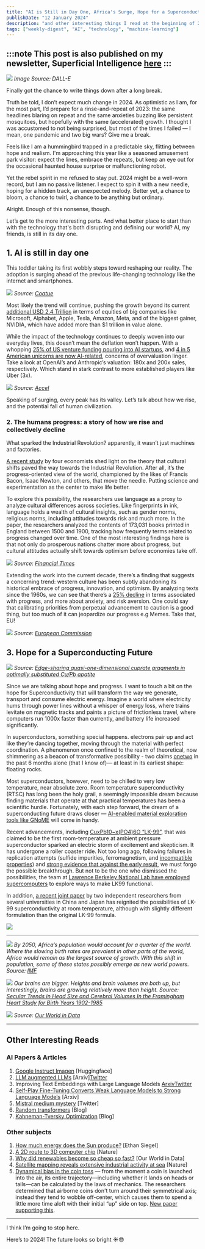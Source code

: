 ```yaml
---
title: "AI is Still in Day One, Africa's Surge, Hope for a Superconducting Future, Safest & Cleanest Energy, Humans' Culture of Progress #7"
publishDate: "12 January 2024"
description: "and other interesting things I read at the beginning of 2024."
tags: ["weekly-digest", "AI", "technology", "machine-learning"]
---
```


:::note
**This post is also published on my newsletter, Superficial Intelligence [here](https://open.substack.com/pub/superficiality/p/ai-is-still-in-day-one-africas-surge?r=7buma&utm_campaign=post&utm_medium=web)**
:::
---

![](/assets/2024/january/superficiality-7-1.webp)
_Image Source: DALL-E_

Finally got the chance to write things down after a long break.

Truth be told, I don’t expect much change in 2024. As optimistic as I am, for the most part, I’d prepare for a rinse-and-repeat of 2023: the same headlines blaring on repeat and the same anxieties buzzing like persistent mosquitoes, but hopefully with the same (accelerated) growth. I thought I was accustomed to not being surprised, but most of the times I failed — I mean, one pandemic and two big wars? Give me a break.

Feels like I am a hummingbird trapped in a predictable sky, flitting between hope and realism. I'm approaching this year like a seasoned amusement park visitor: expect the lines, embrace the repeats, but keep an eye out for the occasional haunted house surprise or malfunctioning robot.

Yet the rebel spirit in me refused to stay put. 2024 might be a well-worn record, but I am no passive listener. I expect to spin it with a new needle, hoping for a hidden track, an unexpected melody. Better yet, a chance to bloom, a chance to twirl, a chance to be anything but ordinary.

Alright. Enough of this nonsense, though.

Let’s get to the more interesting parts. And what better place to start than with the technology that's both disrupting and defining our world? AI, my friends, is still in its day one.

## 1. AI is still in day one

This toddler taking its first wobbly steps toward reshaping our reality. The adoption is surging ahead of the previous life-changing technology like the internet and smartphones.

![](/assets/2024/january/superficiality-7-2.webp)
_Source: [Coatue](https://www.coatue.com/blog/perspective/ai-the-coming-revolution-2023)_

Most likely the trend will continue, pushing the growth beyond its current [additional USD 2.4 Trillion](https://www.accel.com/euroscape) in terms of equities of big companies like Microsoft, Alphabet, Apple, Tesla, Amazon, Meta, and of the biggest gainer, NVIDIA, which have added more than $1 trillion in value alone.

While the impact of the technology continues to deeply woven into our everyday lives, this doesn’t mean the deflation won’t happen. With a whopping [25% of US venture funding pouring into AI startups](https://news.crunchbase.com/ai-robotics/us-startup-funding-doubled-openai-anthropic-2023/), and [4 in 5 American unicorns are now AI-related](https://www.cnbc.com/2023/10/17/amid-ai-buzz-big-us-tech-giants-add-2point5-trillion-in-market-cap.html#:~:text=The%20number%20of%20unicorn%20companies,States%2C%20it%20was%2080%25), concerns of overvaluation linger. Take a look at OpenAI’s and Anthropic’s valuation: 180x and 200x sales, respectively. Which stand in stark contrast to more established players like Uber (3x).

![](/assets/2024/january/superficiality-7-3.webp)
_Source: [Accel](https://www.accel.com/euroscape)_

Speaking of surging, every peak has its valley. Let’s talk about how we rise, and the potential fall of human civilization.

### 2. The humans progress: a story of how we rise and collectively decline

What sparked the Industrial Revolution? apparently, it wasn’t just machines and factories.

[A recent study](https://docs.iza.org/dp16674.pdf) by four economists shed light on the theory that cultural shifts paved the way towards the Industrial Revolution. After all, it’s the progress-oriented view of the world, championed by the likes of Francis Bacon, Isaac Newton, and others, that move the needle. Putting science and experimentation as the center to make life better.

To explore this possibility, the researchers use language as a proxy to analyze cultural differences across societies. Like fingerprints in ink, language holds a wealth of cultural insights, such as gender norms, religious norms, including attitudes towards risk and much more. In the paper, the researchers analyzed the contents of 173,031 books printed in England between 1500 and 1900, tracking how frequently terms related to progress changed over time. One of the most interesting findings here is that not only do prosperous nations chatter more about progress, but cultural attitudes actually shift towards optimism before economies take off.

![](/assets/2024/january/superficiality-7-4.webp)
_Source: [Financial Times](https://www.ft.com/content/e577411e-3bf2-4fb4-872a-8b7d5e9139d3)_

Extending the work into the current decade, there’s a finding that suggests a concerning trend: western culture has been subtly abandoning its historical embrace of progress, innovation, and optimism. By analyzing texts since the 1960s, we can see that there’s a [25% decline](https://www.ft.com/content/e577411e-3bf2-4fb4-872a-8b7d5e9139d3) in terms associated with progress, and more about anxiety, and risk aversion. One could say that calibrating priorities from perpetual advancement to caution is a good thing, but too much of it can jeopardize our progress e.g Memes. Take that, EU!

![](/assets/2024/january/superficiality-7-5.webp)
_Source: [European Commission](https://europeancommission.medium.com/https-medium-com-europeancommission-no-no-no-we-are-not-banning-memes-copyright-proposal-abf4d21f65d2)_


## 3. Hope for a Superconducting Future

![](/assets/2024/january/superficiality-7-6.webp)
_Source: [Edge-sharing quasi-one-dimensional cuprate gragments in optimally substituted Cu/Pb apatite](https://arxiv.org/abs/2312.14236)_

Since we are talking about hope and progress. I want to touch a bit on the hope for Superconductivity that will transform the way we generate, transport and consume electric energy. Imagine a world where electricity hums through power lines without a whisper of energy loss, where trains levitate on magnetic tracks and paints a picture of frictionless travel, where computers run 1000x faster than currently, and battery life increased significantly.

In superconductors, something special happens. electrons pair up and act like they’re dancing together, moving through the material with perfect coordination. A phenomenon once confined to the realm of theoretical, now shimmering as a beacon of transformative possibility - two claims [one](https://arxiv.org/abs/2307.12008)[two](https://arxiv.org/abs/2307.12037) in the past 6 months alone (that I know of)— at least in its earliest shape: floating rocks.

Most superconductors, however, need to be chilled to very low temperature, near absolute zero. Room temperature superconductivity (RTSC) has long been the holy grail, a seemingly impossible dream because finding materials that operate at that practical temperatures has been a scientific hurdle. Fortunately, with each step forward, the dream of a superconducting future draws closer — [AI-enabled material exploration tools like GNoME](https://superficiality.substack.com/i/139171200/ai-unlocks-the-door-to-new-material-discoveries-a-deepmind-breakthrough) will come in handy.

Recent advancements, including [CuxPb10−x(PO4)6O “LK-99”](https://arxiv.org/abs/2307.12008), that was claimed to be the first room-temperature at ambient pressure superconductor sparked an electric storm of excitement and skepticism. It has undergone a roller coaster ride. Not too long ago, following failures in replication attempts (sulfide impurities, ferromagnetism, and [incompatible properties](https://arxiv.org/pdf/2308.01135.pdf)) and [strong evidence that against the early result](https://pubs.acs.org/doi/10.1021/acsomega.3c06096), we must forgo the possible breakthrough. But not to be the one who dismissed the possibilities, the team at [Lawrence Berkeley National Lab have employed supercomputers](https://arxiv.org/abs/2312.14236) to explore ways to make LK99 functional.

In addition, [a recent joint paper](https://arxiv.org/pdf/2401.00999.pdf) by two independent researchers from several universities in China and Japan has reignited the possibilities of LK-99 superconductivity at room temperature, although with slightly different formulation than the original LK-99 formula.

![](/assets/2024/january/superficiality-7-7.webp)

---

![](/assets/2024/january/superficiality-7-8.webp)
_By 2050, Africa’s population would account for a quarter of the world. Where the slowing birth rates are prevalent in other parts of the world, Africa would remain as the largest source of growth. With this shift in population, some of these states possibly emerge as new world powers. Source: [IMF](https://www.imf.org/en/Publications/fandd/issues/2023/09/PT-african-century)_

![](/assets/2024/january/superficiality-7-9.webp)
_Our brains are bigger. Heights and brain volumes are both up, but interestingly, brains are growing relatively more than height. Source: [Secular Trends in Head Size and Cerebral Volumes In the Framingham Heart Study for Birth Years 1902-1985](https://assets.researchsquare.com/files/rs-2524684/v1/1d836603-4b23-475d-8ee8-a0dca8b1ef74.pdf?c=1675180629)_

![](/assets/2024/january/superficiality-7-10.webp)
_Source: [Our World in Data](https://ourworldindata.org/cheap-renewables-growth)_

---

## Other Interesting Reads

### AI Papers & Articles
1. [Google Instruct Imagen](https://huggingface.co/papers/2401.01952) [Huggingface]
2. [LLM augmented LLMs](https://arxiv.org/abs/2401.02412) [Arxiv][Twitter](https://twitter.com/_akhaliq/status/1743110782022291794)
3. Improving Text Embeddings with Large Language Models [Arxiv](https://arxiv.org/abs/2401.00368)[Twitter](https://twitter.com/osanseviero/status/1742555240363074000?t=xE5AEVbIhnuOwv9N8w9T-g&s=19)
4. [Self-Play Fine-Tuning Converts Weak Language Models to Strong Language Models](https://arxiv.org/abs/2401.01335) [Arxiv]
5. [Mistral medium mystery](https://twitter.com/rohanpaul_ai/status/1742441677548044514?t=O-FX1TzMiyo-trdnTSnsbA&s=19) [Twitter]
6. [Random transformers](https://osanseviero.github.io/hackerllama/blog/posts/random_transformer/) [Blog]
7. [Kahneman-Tversky Optimization](https://contextual.ai/better-cheaper-faster-llm-alignment-with-kto/) [Blog]

### Other subjects
1. [How much energy does the Sun produce?](https://medium.com/starts-with-a-bang/how-much-energy-does-the-sun-produce-6efc2b7be720) [Ethan Siegel]
2. [A 2D route to 3D computer chip](https://www.nature.com/articles/d41586-023-03992-6) [Nature]
3. [Why did renewables become so cheap so fast?](https://ourworldindata.org/cheap-renewables-growth) [Our World in Data]
4. [Satellite mapping reveals extensive industrial activity at sea](https://www.nature.com/articles/s41586-023-06825-8) [Nature]
5. [Dynamical bias in the coin toss](https://epubs.siam.org/doi/abs/10.1137/S0036144504446436) — from the moment a coin is launched into the air, its entire trajectory—including whether it lands on heads or tails—can be calculated by the laws of mechanics. The researchers determined that airborne coins don't turn around their symmetrical axis; instead they tend to wobble off-center, which causes them to spend a little more time aloft with their initial “up” side on top. [New paper supporting this](https://arxiv.org/abs/2310.04153).

---

I think I’m going to stop here.

Here’s to 2024! The future looks so bright ☀️😎
